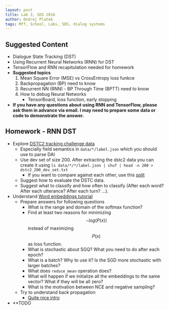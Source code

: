 ```yaml
---
layout: post
title: Lab 3, SDS 2016
author: Ondrej Platek
tags: Mff, School, Labs, SDS, dialog systems 
---
```


## Suggested Content

- Dialogue State Tracking (DST)
- Using Recurrent Neural Networks (RNN) for DST 
- TensorFlow and RNN recapitulation needed for homework
- **Suggested topics**
    1. Mean Square Error (MSE) vs CrossEntropy loss funkce
    2. Backpropagation (BP) need to know
    3. Recurrent NN (RNN) - BP Through Time (BPTT) need to know
    4. How to debug Neural Networks
        - TensorBoard, loss function, early stopping
- **If you have any questions about using RNN and TensorFlow, please ask them in advance via email. I may need to prepare some data or code to demonstrate the answer.**

## Homework - RNN DST 
- Explore [DSTC2 tracking challenge data](http://camdial.org/~mh521/dstc/downloads/dstc2_test.tar.gz)
    - Especially field semantics in `data/*/label.json` which you should use to parse DAI
    - Use dev set of size 200. After extracting the dstc2 data you can create it using `ls data/*/*/label.json | shuf | head -n 200 > dstc2_200_dev_set.txt`
        - If you want to compare against each other, use this [split](https://raw.githubusercontent.com/oplatek/sds-lab/master/dst/dstc2_200_dev_set.txt)
    - Suggest how to evaluate the DSTC data.
    - Suggest what to classify and how often to classify (After each word? After each utterance? After each turn? ...).
- Understand [Word embeddings tutorial](https://www.tensorflow.org/versions/r0.7/tutorials/word2vec/index.html)
    - Prepare answers for following questions
        - What is the range and domain of the softmax function?
        - Find at least two reasons for minimizing $$ -log(P(x)) $$ instead of maximizing $$ P(x) $$ as loss function.
        - What is stochastic about SGQ? What you need to do after each epoch?
        - What is a batch? Why to use it? Is the SGD more stochastic with larger batches?
        - What does `reduce_mean` operation does?
        - What will happen if we initialize all the embeddings to the same vector? What if they will be all zero?
        - What is the motivation between NCE and negative sampling?
    - Try to understand back propagation
        - [Quite nice intro](http://numericinsight.com/uploads/A_Gentle_Introduction_to_Backpropagation.pdf)
- **TODO 
